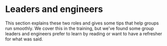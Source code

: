 # Leaders and engineers

This section explains these two roles and gives some tips that help groups run smoothly.  We cover this in the training, but we've found some group leaders and engineers prefer to learn by reading or want to have a refresher for what was said.




